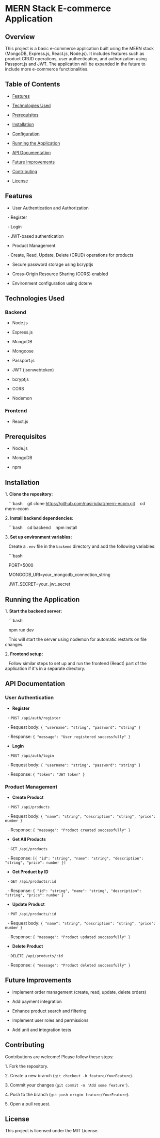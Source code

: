 

# MERN Stack E-commerce Application

## Overview

This project is a basic e-commerce application built using the MERN stack (MongoDB, Express.js, React.js, Node.js). It includes features such as product CRUD operations, user authentication, and authorization using Passport.js and JWT. The application will be expanded in the future to include more e-commerce functionalities.

## Table of Contents

- [Features](#features)

- [Technologies Used](#technologies-used)

- [Prerequisites](#prerequisites)

- [Installation](#installation)

- [Configuration](#configuration)

- [Running the Application](#running-the-application)

- [API Documentation](#api-documentation)

- [Future Improvements](#future-improvements)

- [Contributing](#contributing)

- [License](#license)

## Features

- User Authentication and Authorization

  - Register

  - Login

  - JWT-based authentication

- Product Management

  - Create, Read, Update, Delete (CRUD) operations for products

- Secure password storage using bcryptjs

- Cross-Origin Resource Sharing (CORS) enabled

- Environment configuration using dotenv

## Technologies Used

### Backend

- Node.js

- Express.js

- MongoDB

- Mongoose

- Passport.js

- JWT (jsonwebtoken)

- bcryptjs

- CORS

- Nodemon

### Frontend

- React.js 

## Prerequisites

- Node.js 

- MongoDB 

- npm 

## Installation

1\. **Clone the repository:**

   ```bash
   git clone https://github.com/nasiriubat/mern-ecom.git
   cd mern-ecom

2\. **Install backend dependencies:**

   ```bash
   cd backend
   npm install

3\. **Set up environment variables:**

   Create a `.env` file in the `backend` directory and add the following variables:

   ```bash

   PORT=5000

   MONGODB_URI=your_mongodb_connection_string

   JWT_SECRET=your_jwt_secret


## Running the Application

1\. **Start the backend server:**

   ```bash

   npm run dev


   This will start the server using nodemon for automatic restarts on file changes.

2\. **Frontend setup:**

   Follow similar steps to set up and run the frontend (React) part of the application if it's in a separate directory.

## API Documentation

### User Authentication

- **Register**

  - `POST /api/auth/register`

  - Request body: `{ "username": "string", "password": "string" }`

  - Response: `{ "message": "User registered successfully" }`

- **Login**

  - `POST /api/auth/login`

  - Request body: `{ "username": "string", "password": "string" }`

  - Response: `{ "token": "JWT token" }`

### Product Management

- **Create Product**

  - `POST /api/products`

  - Request body: `{ "name": "string", "description": "string", "price": number }`

  - Response: `{ "message": "Product created successfully" }`

- **Get All Products**

  - `GET /api/products`

  - Response: `[{ "id": "string", "name": "string", "description": "string", "price": number }]`

- **Get Product by ID**

  - `GET /api/products/:id`

  - Response: `{ "id": "string", "name": "string", "description": "string", "price": number }`

- **Update Product**

  - `PUT /api/products/:id`

  - Request body: `{ "name": "string", "description": "string", "price": number }`

  - Response: `{ "message": "Product updated successfully" }`

- **Delete Product**

  - `DELETE /api/products/:id`

  - Response: `{ "message": "Product deleted successfully" }`

## Future Improvements

- Implement order management (create, read, update, delete orders)

- Add payment integration

- Enhance product search and filtering

- Implement user roles and permissions

- Add unit and integration tests

## Contributing

Contributions are welcome! Please follow these steps:

1\. Fork the repository.

2\. Create a new branch (`git checkout -b feature/YourFeature`).

3\. Commit your changes (`git commit -m 'Add some feature'`).

4\. Push to the branch (`git push origin feature/YourFeature`).

5\. Open a pull request.

## License

This project is licensed under the MIT License.



